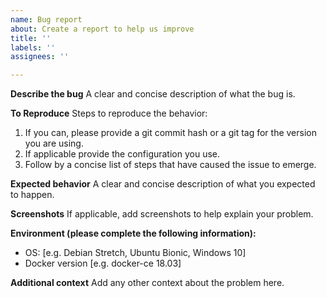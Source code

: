 ```yaml
---
name: Bug report
about: Create a report to help us improve
title: ''
labels: ''
assignees: ''

---
```


**Describe the bug**
A clear and concise description of what the bug is.

**To Reproduce**
Steps to reproduce the behavior:

1. If you can, please provide a git commit hash or a git tag for the version
   you are using.
2. If applicable provide the configuration you use.
3. Follow by a concise list of steps that have caused the issue to emerge.

**Expected behavior**
A clear and concise description of what you expected to happen.

**Screenshots**
If applicable, add screenshots to help explain your problem.

**Environment (please complete the following information):**
 - OS: [e.g. Debian Stretch, Ubuntu Bionic, Windows 10]
 - Docker version [e.g. docker-ce 18.03]

**Additional context**
Add any other context about the problem here.
